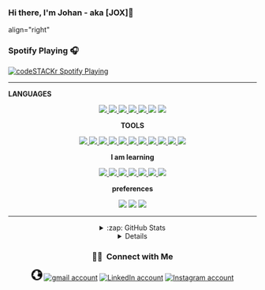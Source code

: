 ### Hi there, I'm Johan - aka [JOX]👋

align="right"


### Spotify Playing 🎧

[<img src="https://now-playing-codestackr.vercel.app/api/spotify-playing" alt="codeSTACKr Spotify Playing" width="350" />](https://open.spotify.com/user/swyqyimdc12jajde4vpwd2x1b)

<div align="center">
</div>

---

**LANGUAGES**

</div>

<div align='center'>
  <a href='https://www.python.org/' target='_blank' rel='noopener' rel='noreferrer'>
    <img src='https://img.shields.io/static/v1?label=&message=python&style=flat-square&logo=python&logoColor=3776ab&color=black' />
  </a>
  <a href='https://isocpp.org/' target='_blank' rel='noopener' rel='noreferrer'>
    <img src='https://img.shields.io/static/v1?label=&message=C%2B%2B&style=flat-square&logo=c%2B%2B&logoColor=00599c&color=black' />
  </a>
  <a href='https://www.gnu.org/software/bash/' target='_blank' rel='noopener' rel='noreferrer'>
    <img src='https://img.shields.io/static/v1?label=&message=%23%21%2Fbin%2Fbash&logoColor=4eaa25&style=flat-square&logo=gnu-bash&color=black' />
  </a>
  <a href='https://developer.mozilla.org/en-US/docs/Web/JavaScript' target='_blank' rel='noopener' rel='noreferrer'>
    <img src='https://img.shields.io/static/v1?label=&message=javascript&style=flat-square&logo=javascript&logoColor=grey&color=black' />
  </a>
  <a href='https://docs.microsoft.com/en-us/dotnet/csharp/' target='_blank' rel='noopener' rel='noreferrer'>
    <img src='https://img.shields.io/static/v1?label=&message=C%20Sharp&style=flat-square&logo=c-sharp&logoColor=239120&color=black' />
  </a>
    <img src='https://img.shields.io/static/v1?label=&message=SQL&style=flat-square&logo=database&logoColor=239120&color=black' />
    <img src='https://img.shields.io/static/v1?label=&message=RUBY&style=flat-square&logo=ruby&logoColor=red&color=black' />

</div>

<div align='center'>

**TOOLS**

</div>

<div align='center'>
  <a href='https://git-scm.com' target='_blank' rel='noopener' rel='noreferrer'>
    <img src='https://img.shields.io/static/v1?label=&message=git&style=flat-square&logo=git&logoColor=f05032&color=black' />
  </a>
  <a href='https://www.djangoproject.com/' target='_blank' rel='noopener' rel='noreferrer'>
    <img src='https://img.shields.io/static/v1?label=&message=Django&style=flat-square&logo=django&logoColor=darkgreen&color=black' />
  </a>
  <a href='https://aws.com/' target='_blank' rel='noopener' rel='noreferrer'>
    <img src='https://img.shields.io/static/v1?label=&message=AWS&style=flat-square&logo=amazon&color=black' />
  </a>
  <a href='https://getbootstrap.com/' target='_blank' rel='noopener' rel='noreferrer'>
    <img src='https://img.shields.io/static/v1?label=&message=Bootstrap&style=flat-square&logo=bootstrap&logoColor=563d7c&color=black' />
  </a>
  <a href='https://wordpress.org/' target='_blank' rel='noopener' rel='noreferrer'>
    <img src='https://img.shields.io/static/v1?label=&message=WordPress&style=flat-square&logo=wordpress&logoColor=21759b&color=black' />
  </a>
  <a href='https://apache.org/' target='_blank' rel='noopener' rel='noreferrer'>
    <img src='https://img.shields.io/static/v1?label=&message=Apache&style=flat-square&logo=apache&logoColor=c71a36&color=black' />
  </a>
  <a href='https://wireshark.org/' target='_blank' rel='noopener' rel='noreferrer'>
    <img src='https://img.shields.io/static/v1?label=&message=Wireshark&style=flat-square&logo=shark&logoColor=00008b&color=black' />
  </a>
  <a href='https://www.postman.com/' target='_blank' rel='noopener' rel='noreferrer'>
    <img src='https://img.shields.io/static/v1?label=&message=postman&style=flat-square&logo=postman&logoColor=orange&color=black' />
  </a>
  <a href='https://www.nginx.com/' target='_blank' rel='noopener' rel='noreferrer'>
    <img src='https://img.shields.io/static/v1?label=&message=Nginx&style=flat-square&logo=nginx&logoColor=269539&color=black' />
  </a>
  <a href='https://www.blender.org/' target='_blank' rel='noopener' rel='noreferrer'>
    <img src='https://img.shields.io/static/v1?label=&message=Blender&style=flat-square&logo=blender&logoColor=f5792a&color=black' />
  </a>
  <a href='https://www.krita.org/' target='_blank' rel='noopener' rel='noreferrer'>
    <img src='https://img.shields.io/static/v1?label=&message=krita&style=flat-square&logo=krita&logoColor=fb89c8&color=black' />
  </a>
</div>

<div align='center'>

**I am learning**

</div>

<div align='center'>

  <a href='https://openjdk.java.net/' target='_blank' rel='noopener' rel='noreferrer'>
    <img src='https://img.shields.io/static/v1?label=&message=Java&style=flat-square&logo=java&logoColor=007396&color=black' />
  </a>
  <a href='https://nodejs.org/' target='_blank' rel='noopener' rel='noreferrer'>
    <img src='https://img.shields.io/static/v1?label=&message=Node.js&logoColor=339933&color=black&style=flat-square&logo=node' />
  </a>
  <a href='https://www.docker.com/' target='_blank' rel='noopener' rel='noreferrer'>
    <img src='https://img.shields.io/static/v1?label=&message=Docker&style=flat-square&logo=docker&logoColor=2496ed&color=black' />
  </a>
  <a href='https://reactjs.org/' target='_blank' rel='noopener' rel='noreferrer'>
    <img src='https://img.shields.io/static/v1?label=&message=React.js&style=flat-square&logo=react&logoColor=61dafb&color=black' />
  </a>
  <a href='https://godotengine.org/' target='_blank' rel='noopener' rel='noreferrer'>
    <img src='https://img.shields.io/static/v1?label=&message=Godot%20Engine&style=flat-square&logo=godot-engine&logoColor=478cbf&color=black' />
  </a>
  <a href='https://cmake.org/' target='_blank' rel='noopener' rel='noreferrer'>
    <img src='https://img.shields.io/static/v1?label=&message=CMake&style=flat-square&logo=cmake&logoColor=064f8c&color=black' />
  </a>
  <img src='https://img.shields.io/static/v1?label=&message=cryptography&style=flat-square&logo=hashing&logoColor=green&color=black' />
</div>

<div align='center'>

**preferences**

</div>

<div align='center'>
  <img src='https://img.shields.io/static/v1?label=OS&message=MacOS&color=black&style=flat-square&logo=apple' />
  <img src='https://img.shields.io/static/v1?label=Editor&message=Atom&color=black&style=flat-square&logo=atom' />
  <img src='https://img.shields.io/static/v1?label=Language&message=Python&color=black&style=flat-square&logo=python' />
</div>

---

<div align='center'>

<details>
  <summary>:zap: GitHub Stats</summary>
  <a href=""><img height="137.3px" alt="nonefornothing's GitHub Stats" src="https://github-readme-stats-gamma-eosin.vercel.app/api?username=nonefornothing&hide_title=true&hide_border=true&show_icons=true&include_all_commits=true&count_private=true&line_height=21&text_color=000&icon_color=000&bg_color=0,ea6161,ffc64d,fffc4d,52fa5a&theme=graywhite" /><!-- wi*quL3fcV --><img height="137.3px" alt="nonefornothing's GitHub Stats" src="https://github-readme-stats-gamma-eosin.vercel.app/api/top-langs/?username=nonefornothing&hide=html&hide_title=true&hide_border=true&layout=compact&langs_count=7&exclude_repo=comp426&text_color=000&icon_color=fff&bg_color=0,52fa5a,4dfcff,c64dff&theme=graywhite" /></a>
</details>

<details>
### :zap: Recent Commit

<!-- START gadpp -->
- nonefornothing/nonefornothing, [refs/heads/master@0ef9451e055e7fa83a9b229a8d2f6d004c187531](https://github.com/nonefornothing/nonefornothing/commit/0ef9451e055e7fa83a9b229a8d2f6d004c187531)

</details>

### 🤝🏻 &nbsp;Connect with Me

<p align="center">
<a href="" target="_blank"><img alt="personal website" width="22px" src="https://raw.githubusercontent.com/iconic/open-iconic/master/svg/globe.svg"></a>
<a href="mailto:ambaritajohan10@gmail.com" target="_blank"><img alt="gmail account" width="22px" src="https://cdn.jsdelivr.net/npm/simple-icons@v3/icons/gmail.svg" /></a>
<a href="https://www.linkedin.com/in/johan-ambarita-bb7bab148/" target="_blank"><img alt="LinkedIn account" width="22px" src="https://cdn.jsdelivr.net/npm/simple-icons@v3/icons/linkedin.svg" /></a>
<a href="https://www.instagram.com/joxambarita/" target="_blank"><img alt="Instagram account" width="22px" src="https://cdn.jsdelivr.net/npm/simple-icons@v3/icons/instagram.svg" /></a></p>


<br />

<div align='center'>
